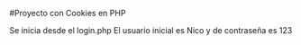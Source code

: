 #Proyecto con Cookies en PHP

Se inicia desde el login.php
El usuario inicial es Nico y de contraseña es 123
